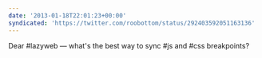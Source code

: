 ```yaml
---
date: '2013-01-18T22:01:23+00:00'
syndicated: 'https://twitter.com/roobottom/status/292403592051163136'
---
```

Dear #lazyweb — what's the best way to sync #js and #css breakpoints?

